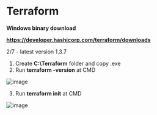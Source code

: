 # Terraform

**Windows binary download**

**https://developer.hashicorp.com/terraform/downloads**

2/7 - latest version 1.3.7

1. Create **C:\Terraform** folder and copy .exe
2. Run **terraform -version** at CMD

![image](https://user-images.githubusercontent.com/91480603/217376202-6ab6726e-aa21-4f33-8164-ff4bf413bd65.png)

3. Run **terraform init** at CMD

![image](https://user-images.githubusercontent.com/91480603/217376468-50222e09-53fa-48a6-9cd6-4c1b5aeb2196.png)

